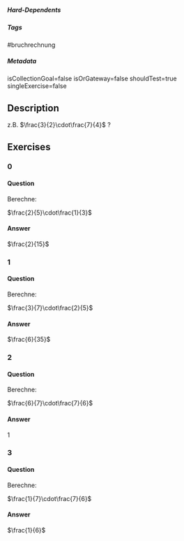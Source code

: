 ##### Hard-Dependents
##### Tags
#bruchrechnung
##### Metadata
isCollectionGoal=false
isOrGateway=false
shouldTest=true
singleExercise=false
## Description
z.B. $\frac{3}{2}\cdot\frac{7}{4}$ ? 
## Exercises
### 0
#### Question
Berechne:

$\frac{2}{5}\cdot\frac{1}{3}$
#### Answer
$\frac{2}{15}$
### 1
#### Question
Berechne:

$\frac{3}{7}\cdot\frac{2}{5}$
#### Answer
$\frac{6}{35}$
### 2
#### Question
Berechne:

$\frac{6}{7}\cdot\frac{7}{6}$
#### Answer
1
### 3
#### Question
Berechne:

$\frac{1}{7}\cdot\frac{7}{6}$
#### Answer
$\frac{1}{6}$
